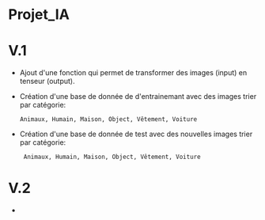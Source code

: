 # Projet_IA
# V.1
 - Ajout d'une fonction qui permet de transformer des images (input) en tenseur (output).
 - Création d'une base de donnée de d'entrainemant avec des images trier par catégorie:
 
       Animaux, Humain, Maison, Object, Vêtement, Voiture
- Création d'une base de donnée de test avec des nouvelles images trier par catégorie:

       Animaux, Humain, Maison, Object, Vêtement, Voiture
# V.2
- 
